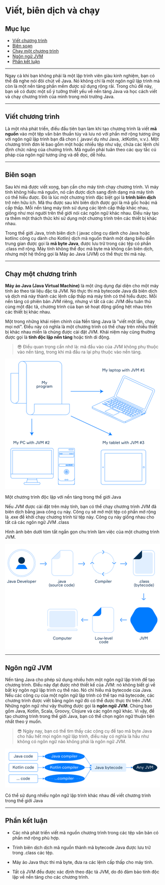 # Viết, biên dịch và chạy

## Mục lục

- [Viết chương trình](#viết-chương-trình)
- [Biên soạn](#biên-soạn)
- [Chạy một chương trình](#chạy-một-chương-trình)
- [Ngôn ngữ JVM](#ngôn-ngữ-jvm)
- [Phần kết luận](#phần-kết-luận)

---

Ngay cả khi bạn không phải là một lập trình viên giàu kinh nghiệm, bạn có thể đã nghe nói đôi chút về Java. Nó không chỉ là một ngôn ngữ lập trình mà còn là một nền tảng phần mềm được sử dụng rộng rãi. Trong chủ đề này, bạn sẽ có được một số ý tưởng thiết yếu về nền tảng Java và học cách viết và chạy chương trình của mình trong môi trường Java.

---

## Viết chương trình

Là một nhà phát triển, điều đầu tiên bạn làm khi tạo chương trình là viết **mã nguồn** vào một tệp văn bản thuần túy và lưu nó với phần mở rộng tương ứng với ngôn ngữ lập trình bạn đã chọn ( .javaví dụ như Java, .ktKotlin, v.v.). Một chương trình đơn lẻ bao gồm một hoặc nhiều tệp như vậy, chứa các lệnh chỉ định chức năng của chương trình. Mã nguồn phải tuân theo các quy tắc cú pháp của ngôn ngữ tương ứng và dễ đọc, dễ hiểu.

---

## Biên soạn

Sau khi mã được viết xong, bạn cần cho máy tính chạy chương trình. Vì máy tính không hiểu mã nguồn, nó cần được dịch sang định dạng mà máy tính có thể hiểu được. Đó là lúc một chương trình đặc biệt gọi là **trình biên dịch** trở nên hữu ích. Mã thu được sau khi biên dịch được gọi là mã gốc hoặc mã cấp thấp. Mỗi nền tảng máy tính sử dụng các lệnh cấp thấp khác nhau, giống như mọi người trên thế giới nói các ngôn ngữ khác nhau. Điều này tạo ra thêm một thách thức khi sử dụng một chương trình trên các thiết bị khác nhau.

Trong thế giới Java, trình biên dịch ( javac công cụ dành cho Java hoặc kotlinc công cụ dành cho Kotlin) dịch mã nguồn thành một dạng biểu diễn trung gian được gọi là **mã byte Java**, được lưu trữ trong các tệp có phần .class mở rộng. Máy tính không thể đọc mã byte mà không cần biên dịch, nhưng một hệ thống gọi là Máy ảo Java (JVM) có thể thực thi mã này.

---

## Chạy một chương trình

**Máy ảo Java (Java Virtual Machine)** là một ứng dụng đại diện cho một máy tính ảo theo tài liệu đặc tả JVM. Nó thực thi mã bytecode Java đã biên dịch và dịch mã này thành các lệnh cấp thấp mà máy tính có thể hiểu được. Mỗi nền tảng có phiên bản JVM riêng, nhưng vì tất cả các JVM đều tuân thủ cùng một đặc tả, chương trình của bạn sẽ hoạt động giống hệt nhau trên các thiết bị khác nhau.

Một trong những khái niệm chính của Nền tảng Java là "viết một lần, chạy mọi nơi". Điều này có nghĩa là một chương trình có thể chạy trên nhiều thiết bị khác nhau miễn là chúng được cài đặt JVM. Khái niệm này cũng thường được gọi là **tính độc lập nền tảng** hoặc tính di động.

> 😎 Điều quan trọng cần nhớ là: mã đầu vào của JVM không phụ thuộc vào nền tảng, trong khi mã đầu ra lại phụ thuộc vào nền tảng.

![Java Virtual Machine](./public/picture1.svg)

Một chương trình độc lập với nền tảng trong thế giới Java

Nếu JVM được cài đặt trên máy tính, bạn có thể chạy chương trình JVM đã biên dịch bằng java công cụ này. Công cụ sẽ mở một tệp có phần mở rộng là .exe để khởi chạy chương trình từ tệp này. Công cụ này giống nhau cho tất cả các ngôn ngữ JVM .class

Hình ảnh bên dưới tóm tắt ngắn gọn chu trình làm việc của một chương trình JVM.

![Java Virtual Machine](./public/picture2.svg)

---

## Ngôn ngữ JVM

Nền tảng Java cho phép sử dụng nhiều hơn một ngôn ngữ lập trình để tạo chương trình. Điều này đạt được nhờ thiết kế của JVM: nó không biết gì về bất kỳ ngôn ngữ lập trình cụ thể nào. Nó chỉ hiểu mã bytecode của Java. Nếu các công cụ của một ngôn ngữ lập trình có thể tạo mã bytecode, các chương trình được viết bằng ngôn ngữ đó có thể được thực thi trên JVM. Những ngôn ngữ như vậy thường được gọi là **ngôn ngữ JVM**. Chúng bao gồm Java, Kotlin, Scala, Groovy, Clojure và các ngôn ngữ khác. Vì vậy, để tạo chương trình trong thế giới Java, bạn có thể chọn ngôn ngữ thuận tiện nhất theo ý muốn.

> 😎 Ngày nay, bạn có thể tìm thấy các công cụ để tạo mã byte Java cho hầu hết mọi ngôn ngữ lập trình, điều này có nghĩa là hầu như không có ngôn ngữ nào không phải là ngôn ngữ JVM.

![Java Virtual Machine](./public/picture3.svg)

Có thể sử dụng nhiều ngôn ngữ lập trình khác nhau để viết chương trình trong thế giới Java

---

## Phần kết luận

- Các nhà phát triển viết mã nguồn chương trình trong các tệp văn bản có phần mở rộng phù hợp.

- Trình biên dịch dịch mã nguồn thành mã bytecode Java được lưu trữ trong .class các tệp.

- Máy ảo Java thực thi mã byte, đưa ra các lệnh cấp thấp cho máy tính.

- Tất cả JVM đều được xác định theo đặc tả JVM, do đó đảm bảo tính độc lập về nền tảng cho các chương trình.

